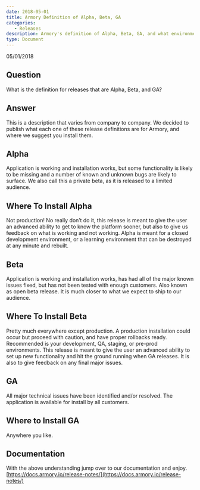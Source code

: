 ```yaml
---
date: 2018-05-01
title: Armory Definition of Alpha, Beta, GA
categories:
   - Releases
description: Armory's definition of Alpha, Beta, GA, and what environments to install them on
type: Document
---
```

05/01/2018

## Question
What is the definition for releases that are Alpha, Beta, and GA?

## Answer
This is a description that varies from company to company. We decided to publish what each one of these release definitions are for Armory, and where we suggest you install them.


## Alpha
Application is working and installation works, but some functionality is likely to be missing and a number of known and unknown bugs are likely to surface. We also call this a private beta, as it is released to a limited audience. 

## Where To Install Alpha
Not production! No really don’t do it, this release is meant to give the user an advanced ability to get to know the platform sooner, but also to give us feedback on what is working and not working. Alpha is meant for a closed development environment, or a learning environment that can be destroyed at any minute and rebuilt.

## Beta
Application is working and installation works, has had all of the major known issues fixed, but has not been tested with enough customers. Also known as open beta release. It is much closer to what we expect to ship to our audience. 

## Where To Install Beta
Pretty much everywhere except production. A production installation could occur but proceed with caution, and have proper rollbacks ready. Recommended is your development, QA, staging, or pre-prod environments. This release is meant to give the user an advanced ability to set up new functionality and hit the ground running when GA releases. It is also to give feedback on any final major issues.

## GA
All major technical issues have been identified and/or resolved. The application is available for install by all customers.

## Where to Install GA
Anywhere you like.

## Documentation
With the above understanding jump over to our documentation and enjoy.
[https://docs.armory.io/release-notes/](https://docs.armory.io/release-notes/)